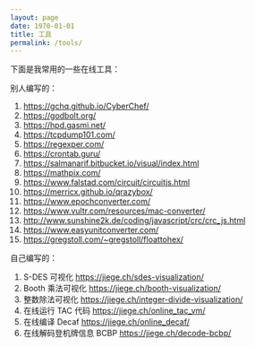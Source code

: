 ```yaml
---
layout: page
date: 1970-01-01
title: 工具
permalink: /tools/
---
```


下面是我常用的一些在线工具：

别人编写的：

1. https://gchq.github.io/CyberChef/
1. https://godbolt.org/
1. https://hpd.gasmi.net/
1. https://tcpdump101.com/
1. https://regexper.com/
1. https://crontab.guru/
1. https://salmanarif.bitbucket.io/visual/index.html
1. https://mathpix.com/
1. https://www.falstad.com/circuit/circuitjs.html
1. https://merricx.github.io/qrazybox/
1. https://www.epochconverter.com/
1. https://www.vultr.com/resources/mac-converter/
1. http://www.sunshine2k.de/coding/javascript/crc/crc_js.html
1. https://www.easyunitconverter.com/
1. https://gregstoll.com/~gregstoll/floattohex/


自己编写的：

1. S-DES 可视化 https://jiege.ch/sdes-visualization/
1. Booth 乘法可视化 https://jiege.ch/booth-visualization/
1. 整数除法可视化 https://jiege.ch/integer-divide-visualization/
1. 在线运行 TAC 代码 https://jiege.ch/online_tac_vm/
1. 在线编译 Decaf https://jiege.ch/online_decaf/
1. 在线解码登机牌信息 BCBP https://jiege.ch/decode-bcbp/
